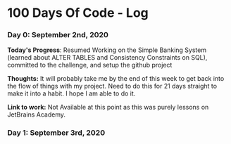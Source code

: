 # 100 Days Of Code - Log

### Day 0: September 2nd, 2020

**Today's Progress**: Resumed Working on the Simple Banking System (learned about ALTER TABLES and Consistency Constraints on SQL), committed to the challenge, and setup the github project

**Thoughts:** It will probably take me by the end of this week to get back into the flow of things with my project. Need to do this for 21 days straight to make it into a habit. I hope I am able to do it. 

**Link to work:** Not Available at this point as this was purely lessons on JetBrains Academy.

### Day 1: September 3rd, 2020

